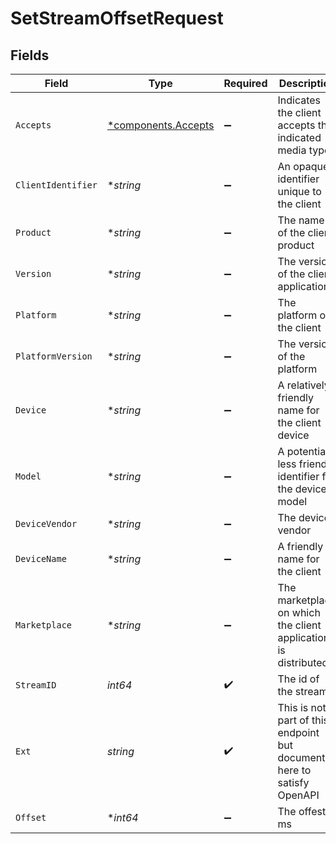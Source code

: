 # SetStreamOffsetRequest


## Fields

| Field                                                                      | Type                                                                       | Required                                                                   | Description                                                                | Example                                                                    |
| -------------------------------------------------------------------------- | -------------------------------------------------------------------------- | -------------------------------------------------------------------------- | -------------------------------------------------------------------------- | -------------------------------------------------------------------------- |
| `Accepts`                                                                  | [*components.Accepts](../../models/components/accepts.md)                  | :heavy_minus_sign:                                                         | Indicates the client accepts the indicated media types                     |                                                                            |
| `ClientIdentifier`                                                         | **string*                                                                  | :heavy_minus_sign:                                                         | An opaque identifier unique to the client                                  | abc123                                                                     |
| `Product`                                                                  | **string*                                                                  | :heavy_minus_sign:                                                         | The name of the client product                                             | Plex for Roku                                                              |
| `Version`                                                                  | **string*                                                                  | :heavy_minus_sign:                                                         | The version of the client application                                      | 2.4.1                                                                      |
| `Platform`                                                                 | **string*                                                                  | :heavy_minus_sign:                                                         | The platform of the client                                                 | Roku                                                                       |
| `PlatformVersion`                                                          | **string*                                                                  | :heavy_minus_sign:                                                         | The version of the platform                                                | 4.3 build 1057                                                             |
| `Device`                                                                   | **string*                                                                  | :heavy_minus_sign:                                                         | A relatively friendly name for the client device                           | Roku 3                                                                     |
| `Model`                                                                    | **string*                                                                  | :heavy_minus_sign:                                                         | A potentially less friendly identifier for the device model                | 4200X                                                                      |
| `DeviceVendor`                                                             | **string*                                                                  | :heavy_minus_sign:                                                         | The device vendor                                                          | Roku                                                                       |
| `DeviceName`                                                               | **string*                                                                  | :heavy_minus_sign:                                                         | A friendly name for the client                                             | Living Room TV                                                             |
| `Marketplace`                                                              | **string*                                                                  | :heavy_minus_sign:                                                         | The marketplace on which the client application is distributed             | googlePlay                                                                 |
| `StreamID`                                                                 | *int64*                                                                    | :heavy_check_mark:                                                         | The id of the stream                                                       |                                                                            |
| `Ext`                                                                      | *string*                                                                   | :heavy_check_mark:                                                         | This is not a part of this endpoint but documented here to satisfy OpenAPI |                                                                            |
| `Offset`                                                                   | **int64*                                                                   | :heavy_minus_sign:                                                         | The offest in ms                                                           |                                                                            |